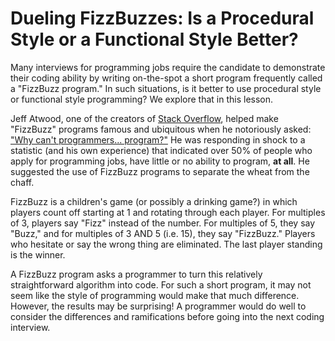 # Dueling FizzBuzzes: Is a Procedural Style or a Functional Style Better?

Many interviews for programming jobs require the candidate to demonstrate their coding ability by writing on-the-spot a short program frequently called a "FizzBuzz program." In such situations, is it better to use procedural style or functional style programming? We explore that in this lesson.

Jeff Atwood, one of the creators of [Stack Overflow](https://stackoverflow.com), helped make "FizzBuzz" programs famous and ubiquitous when he notoriously asked: ["Why can't programmers... program?"](https://blog.codinghorror.com/why-cant-programmers-program/) He was responding in shock to a statistic (and his own experience) that indicated over 50% of people who apply for programming jobs, have little or no ability to program, **at all**. He suggested the use of FizzBuzz programs to separate the wheat from the chaff.

FizzBuzz is a children's game (or possibly a drinking game?) in which players count off starting at 1 and rotating through each player. For multiples of 3, players say "Fizz" instead of the number. For multiples of 5, they say "Buzz," and for multiples of 3 AND 5 (i.e. 15), they say "FizzBuzz." Players who hesitate or say the wrong thing are eliminated. The last player standing is the winner.

A FizzBuzz program asks a programmer to turn this relatively straightforward algorithm into code. For such a short program, it may not seem like the style of programming would make that much difference. However, the results may be surprising! A programmer would do well to consider the differences and ramifications before going into the next coding interview.